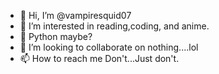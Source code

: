 - 👋 Hi, I’m @vampiresquid07
- 👀 I’m interested in reading,coding, and anime.
- 🌱 Python maybe? 
- 💞️ I’m looking to collaborate on nothing....lol
- 📫 How to reach me Don't...Just don't.

<!---
vampiresquid07/vampiresquid07 is a ✨ special ✨ repository because its `README.md` (this file) appears on your GitHub profile.
You can click the Preview link to take a look at your changes.
--->

